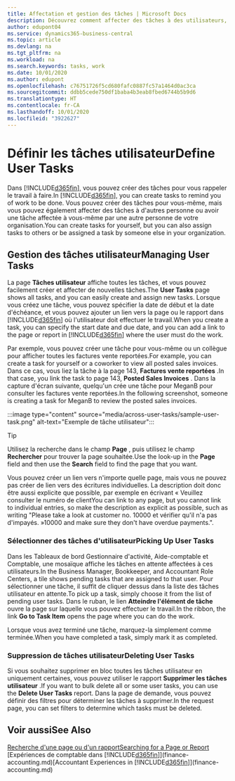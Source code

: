```yaml
---
title: Affectation et gestion des tâches | Microsoft Docs
description: Découvrez comment affecter des tâches à des utilisateurs, y compris votre comptable, dans Business Central
author: edupont04
ms.service: dynamics365-business-central
ms.topic: article
ms.devlang: na
ms.tgt_pltfrm: na
ms.workload: na
ms.search.keywords: tasks, work
ms.date: 10/01/2020
ms.author: edupont
ms.openlocfilehash: c76751726f5cd680fafc0887fc57a1464d0ac3ca
ms.sourcegitcommit: ddbb5cede750df1baba4b3eab8fbed6744b5b9d6
ms.translationtype: HT
ms.contentlocale: fr-CA
ms.lasthandoff: 10/01/2020
ms.locfileid: "3922627"
---
```

# <a name="define-user-tasks"></a><span data-ttu-id="98348-103">Définir les tâches utilisateur</span><span class="sxs-lookup"><span data-stu-id="98348-103">Define User Tasks</span></span>

<span data-ttu-id="98348-104">Dans [!INCLUDE[d365fin](includes/d365fin_md.md)], vous pouvez créer des tâches pour vous rappeler le travail à faire.</span><span class="sxs-lookup"><span data-stu-id="98348-104">In [!INCLUDE[d365fin](includes/d365fin_md.md)], you can create tasks to remind you of work to be done.</span></span> <span data-ttu-id="98348-105">Vous pouvez créer des tâches pour vous-même, mais vous pouvez également affecter des tâches à d'autres personne ou avoir une tâche affectée à vous-même par une autre personne de votre organisation.</span><span class="sxs-lookup"><span data-stu-id="98348-105">You can create tasks for yourself, but you can also assign tasks to others or be assigned a task by someone else in your organization.</span></span>  

## <a name="managing-user-tasks"></a><span data-ttu-id="98348-106">Gestion des tâches utilisateur</span><span class="sxs-lookup"><span data-stu-id="98348-106">Managing User Tasks</span></span>

<span data-ttu-id="98348-107">La page **Tâches utilisateur** affiche toutes les tâches, et vous pouvez facilement créer et affecter de nouvelles tâches.</span><span class="sxs-lookup"><span data-stu-id="98348-107">The **User Tasks** page shows all tasks, and you can easily create and assign new tasks.</span></span> <span data-ttu-id="98348-108">Lorsque vous créez une tâche, vous pouvez spécifier la date de début et la date d'échéance, et vous pouvez ajouter un lien vers la page ou le rapport dans [!INCLUDE[d365fin](includes/d365fin_md.md)] où l'utilisateur doit effectuer le travail.</span><span class="sxs-lookup"><span data-stu-id="98348-108">When you create a task, you can specify the start date and due date, and you can add a link to the page or report in [!INCLUDE[d365fin](includes/d365fin_md.md)] where the user must do the work.</span></span>  

<span data-ttu-id="98348-109">Par exemple, vous pouvez créer une tâche pour vous-même ou un collègue pour afficher toutes les factures vente reportées.</span><span class="sxs-lookup"><span data-stu-id="98348-109">For example, you can create a task for yourself or a coworker to view all posted sales invoices.</span></span> <span data-ttu-id="98348-110">Dans ce cas, vous liez la tâche à la page 143, **Factures vente reportées** .</span><span class="sxs-lookup"><span data-stu-id="98348-110">In that case, you link the task to page 143, **Posted Sales Invoices** .</span></span> <span data-ttu-id="98348-111">Dans la capture d'écran suivante, quelqu'un crée une tâche pour MeganB pour consulter les factures vente reportées.</span><span class="sxs-lookup"><span data-stu-id="98348-111">In the following screenshot, someone is creating a task for MeganB to review the posted sales invoices.</span></span>  

:::image type="content" source="media/across-user-tasks/sample-user-task.png" alt-text="Exemple de tâche utilisateur":::

> [!TIP]  
> <span data-ttu-id="98348-113">Utilisez la recherche dans le champ **Page** , puis utilisez le champ **Rechercher** pour trouver la page souhaitée.</span><span class="sxs-lookup"><span data-stu-id="98348-113">Use the look-up in the **Page** field and then use the **Search** field to find the page that you want.</span></span>  
>
> <span data-ttu-id="98348-114">Vous pouvez créer un lien vers n'importe quelle page, mais vous ne pouvez pas créer de lien vers des écritures individuelles. La description doit donc être aussi explicite que possible, par exemple en écrivant « Veuillez consulter le numéro de client</span><span class="sxs-lookup"><span data-stu-id="98348-114">You can link to any page, but you cannot link to individual entries, so make the description as explicit as possible, such as writing "Please take a look at customer no.</span></span> <span data-ttu-id="98348-115">10000 et vérifier qu'il n'a pas d'impayés. »</span><span class="sxs-lookup"><span data-stu-id="98348-115">10000 and make sure they don't have overdue payments.".</span></span>

### <a name="picking-up-user-tasks"></a><span data-ttu-id="98348-116">Sélectionner des tâches d'utilisateur</span><span class="sxs-lookup"><span data-stu-id="98348-116">Picking Up User Tasks</span></span>

<span data-ttu-id="98348-117">Dans les Tableaux de bord Gestionnaire d'activité, Aide-comptable et Comptable, une mosaïque affiche les tâches en attente affectées à ces utilisateurs.</span><span class="sxs-lookup"><span data-stu-id="98348-117">In the Business Manager, Bookkeeper, and Accountant Role Centers, a tile shows pending tasks that are assigned to that user.</span></span> <span data-ttu-id="98348-118">Pour sélectionner une tâche, il suffit de cliquer dessus dans la liste des tâches utilisateur en attente.</span><span class="sxs-lookup"><span data-stu-id="98348-118">To pick up a task, simply choose it from the list of pending user tasks.</span></span> <span data-ttu-id="98348-119">Dans le ruban, le lien **Atteindre l'élément de tâche** ouvre la page sur laquelle vous pouvez effectuer le travail.</span><span class="sxs-lookup"><span data-stu-id="98348-119">In the ribbon, the link **Go to Task Item** opens the page where you can do the work.</span></span>  

<span data-ttu-id="98348-120">Lorsque vous avez terminé une tâche, marquez-la simplement comme terminée.</span><span class="sxs-lookup"><span data-stu-id="98348-120">When you have completed a task, simply mark it as completed.</span></span>  

### <a name="deleting-user-tasks"></a><span data-ttu-id="98348-121">Suppression de tâches utilisateur</span><span class="sxs-lookup"><span data-stu-id="98348-121">Deleting User Tasks</span></span>

<span data-ttu-id="98348-122">Si vous souhaitez supprimer en bloc toutes les tâches utilisateur en uniquement certaines, vous pouvez utiliser le rapport **Supprimer les tâches utilisateur** .</span><span class="sxs-lookup"><span data-stu-id="98348-122">If you want to bulk delete all or some user tasks, you can use the **Delete User Tasks** report.</span></span> <span data-ttu-id="98348-123">Dans la page de demande, vous pouvez définir des filtres pour déterminer les tâches à supprimer.</span><span class="sxs-lookup"><span data-stu-id="98348-123">In the request page, you can set filters to determine which tasks must be deleted.</span></span>  

## <a name="see-also"></a><span data-ttu-id="98348-124">Voir aussi</span><span class="sxs-lookup"><span data-stu-id="98348-124">See Also</span></span>

[<span data-ttu-id="98348-125">Recherche d'une page ou d'un rapport</span><span class="sxs-lookup"><span data-stu-id="98348-125">Searching for a Page or Report</span></span>](ui-search.md)  
<span data-ttu-id="98348-126">[Expériences de comptable dans [!INCLUDE[d365fin](includes/d365fin_md.md)]](finance-accounting.md)</span><span class="sxs-lookup"><span data-stu-id="98348-126">[Accountant Experiences in [!INCLUDE[d365fin](includes/d365fin_md.md)]](finance-accounting.md)</span></span>  
